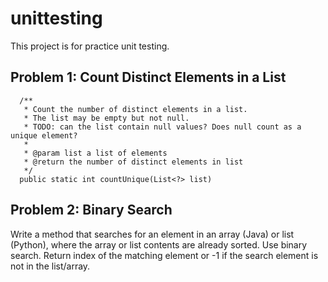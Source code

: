 # unittesting
  This project is for practice unit testing. 
## Problem 1: Count Distinct Elements in a List
  ```public class ListUtil {
    /**
     * Count the number of distinct elements in a list.
     * The list may be empty but not null.
     * TODO: can the list contain null values? Does null count as a unique element?
     *
     * @param list a list of elements
     * @return the number of distinct elements in list
     */
    public static int countUnique(List<?> list)
  ```
   
## Problem 2: Binary Search
  Write a method that searches for an element in an array (Java) or list (Python), where the array or list contents are already sorted.
  Use binary search. Return index of the matching element or -1 if the search element is not in the list/array.
